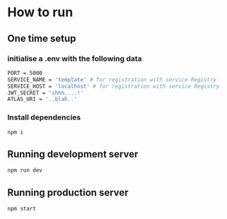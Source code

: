 # How to run
## One time setup
### initialise a .env with the following data

```bash
PORT = 5000
SERVICE_NAME = 'template' # for registration with service Registry
SERVICE_HOST = 'localhost' # for registration with service Registry
JWT_SECRET = 'shhh....!'
ATLAS_URI = '..blah..'
```

### Install dependencies

```sh
npm i
```

## Running development server

```sh
npm run dev
```

## Running production server

```sh
npm start
```